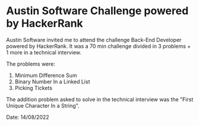 # Austin Software Challenge powered by HackerRank
Austin Software invited me to attend the challenge Back-End Developer powered by HackerRank.
It was a 70 min challenge divided in 3 problems + 1 more in a technical interview.

The problems were:
1. Minimum Difference Sum
2. Binary Number In a Linked List
3. Picking Tickets

The addition problem asked to solve in the technical interview was the "First Unique Character In a String".

Date: 14/08/2022